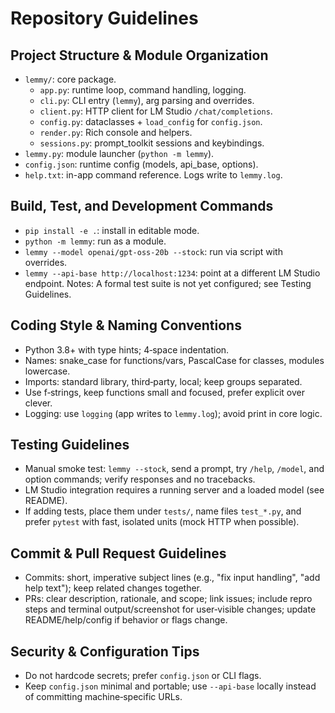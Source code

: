 # Repository Guidelines

## Project Structure & Module Organization
- `lemmy/`: core package.
  - `app.py`: runtime loop, command handling, logging.
  - `cli.py`: CLI entry (`lemmy`), arg parsing and overrides.
  - `client.py`: HTTP client for LM Studio `/chat/completions`.
  - `config.py`: dataclasses + `load_config` for `config.json`.
  - `render.py`: Rich console and helpers.
  - `sessions.py`: prompt_toolkit sessions and keybindings.
- `lemmy.py`: module launcher (`python -m lemmy`).
- `config.json`: runtime config (models, api_base, options).
- `help.txt`: in-app command reference. Logs write to `lemmy.log`.

## Build, Test, and Development Commands
- `pip install -e .`: install in editable mode.
- `python -m lemmy`: run as a module.
- `lemmy --model openai/gpt-oss-20b --stock`: run via script with overrides.
- `lemmy --api-base http://localhost:1234`: point at a different LM Studio endpoint.
Notes: A formal test suite is not yet configured; see Testing Guidelines.

## Coding Style & Naming Conventions
- Python 3.8+ with type hints; 4‑space indentation.
- Names: snake_case for functions/vars, PascalCase for classes, modules lowercase.
- Imports: standard library, third‑party, local; keep groups separated.
- Use f‑strings, keep functions small and focused, prefer explicit over clever.
- Logging: use `logging` (app writes to `lemmy.log`); avoid print in core logic.

## Testing Guidelines
- Manual smoke test: `lemmy --stock`, send a prompt, try `/help`, `/model`, and option commands; verify responses and no tracebacks.
- LM Studio integration requires a running server and a loaded model (see README).
- If adding tests, place them under `tests/`, name files `test_*.py`, and prefer `pytest` with fast, isolated units (mock HTTP when possible).

## Commit & Pull Request Guidelines
- Commits: short, imperative subject lines (e.g., "fix input handling", "add help text"); keep related changes together.
- PRs: clear description, rationale, and scope; link issues; include repro steps and terminal output/screenshot for user‑visible changes; update README/help/config if behavior or flags change.

## Security & Configuration Tips
- Do not hardcode secrets; prefer `config.json` or CLI flags.
- Keep `config.json` minimal and portable; use `--api-base` locally instead of committing machine‑specific URLs.

